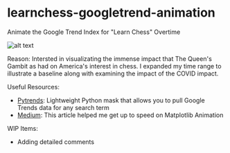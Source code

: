 # learnchess-googletrend-animation
Animate the Google Trend Index for "Learn Chess" Overtime

![alt text](https://imgur.com/GSV0DGV)

Reason: Intersted in visualizating the immense impact that The Queen's Gambit as had on America's interest in chess. I expanded my time range to illustrate a baseline along with examining the impact of the COVID impact. 

Useful Resources:
- [Pytrends](https://github.com/GeneralMills/pytrends): Lightweight Python mask that allows you to pull Google Trends data for any search term
- [Medium](https://towardsdatascience.com/how-to-create-animated-graphs-in-python-bb619cc2dec1): This article helped me get up to speed on Matplotlib Animation

WIP Items:
- Adding detailed comments
